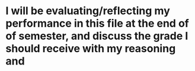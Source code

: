 # I will be evaluating/reflecting my performance in this file at the end of of semester, and discuss the grade I should receive with my reasoning and 
